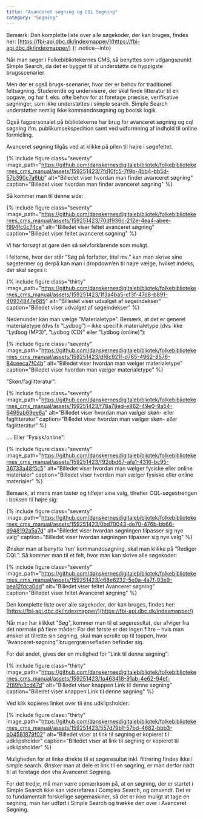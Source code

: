 ```yaml
---
title: "Avanceret søgning og CQL Søgning"
category: "Søgning"
---
```


Bemærk: Den komplette liste over alle søgekoder, der kan bruges, findes her: [https://fbi-api.dbc.dk/indexmapper/](https://fbi-api.dbc.dk/indexmapper/)
{: .notice--info}

Når man søger i Folkebibliotekernes CMS, så benyttes som udgangspunkt Simple Search, da det er bygget til at understøtte de hyppigste brugsscenarier.

Men der er også brugs-scenarier, hvor der er behov for traditionel feltsøgning. Studerende og undervisere, der skal finde litteratur til en opgave, og har f. eks. ofte behov for at foretage præcise, verifikative søgninger, som ikke understøttes i simple search. Simple Search understøtter nemlig ikke kommandosøgning og boolsk logik.

Også fagpersonalet på bibliotekerne har brug for avanceret søgning og cql søgning ifm. publikumsekspedition samt ved udformning af indhold til online formidling.

Avanceret søgning tilgås ved at klikke på pilen til højre i søgefeltet: 

{% include figure class="seventy" image_path="https://github.com/danskernesdigitalebibliotek/folkebibliotekernes_cms_manual/assets/159251423/7fd10fc5-7f9b-4bb4-bb5d-57b390c7a6bb" alt="Billedet viser hvordan man finder avanceret søgning" caption="Billedet viser hvordan man finder avanceret søgning" %}

Så kommer man til denne side:

{% include figure class="seventy" image_path="https://github.com/danskernesdigitalebibliotek/folkebibliotekernes_cms_manual/assets/159251423/70df936c-212e-4ea4-abee-f994fc0c74ce" alt="Billedet viser feltet avanceret søgning" caption="Billedet viser feltet avanceret søgning" %}

Vi har forsøgt at gøre den så selvforklarende som muligt.

I felterne, hvor der står ”Søg på forfatter, titel mv.” kan man skrive sine søgetermer og derpå kan man i dropdown’en til højre vælge, hvilket indeks, der skal søges i:

{% include figure class="thirty" image_path="https://github.com/danskernesdigitalebibliotek/folkebibliotekernes_cms_manual/assets/159251423/1f3a4ba5-cf3f-47d8-b891-40934847e685" alt="Billedet viser udvalget af søgeindekser" caption="Billedet viser udvalget af søgeindekser" %}

Nedenunder kan man vælge ”Materialetype”. Bemærk, at det er generel materialetype (dvs fx ”Lydbog”) – ikke specifik materialetype (dvs ikke ”Lydbog (MP3)”, ”Lydbog (CD)” eller ”Lydbog (online)”):

{% include figure class="seventy" image_path="https://github.com/danskernesdigitalebibliotek/folkebibliotekernes_cms_manual/assets/159251423/df6c921f-d785-4962-8576-84ceeca7f04b" alt="Billedet viser hvordan man vælger materialetype" caption="Billedet viser hvordan man vælger materialetype" %}

”Skøn/faglitteratur”:

{% include figure class="seventy" image_path="https://github.com/danskernesdigitalebibliotek/folkebibliotekernes_cms_manual/assets/159251423/f78a78ed-e962-49e0-9a54-6499ab69ee6a" alt="Billedet viser hvordan man vælger skøn- eller faglitteratur" caption="Billedet viser hvordan man vælger skøn- eller faglitteratur" %}

…. Eller ”Fysisk/online”:

{% include figure class="seventy" image_path="https://github.com/danskernesdigitalebibliotek/folkebibliotekernes_cms_manual/assets/159251423/f92dbd67-afa1-4316-bc95-36733a48f5c5" alt="Billedet viser hvordan man vælger fysiske eller online materialer" caption="Billedet viser hvordan man vælger fysiske eller online materialer" %}

Bemærk, at mens man taster og tilføjer sine valg, tilretter CQL-søgestrengen i boksen til højre sig:

{% include figure class="seventy" image_path="https://github.com/danskernesdigitalebibliotek/folkebibliotekernes_cms_manual/assets/159251423/0bd70043-de70-476b-bb66-d948192a5a7d" alt="Billedet viser hvordan søgningen tilpasser sig nye valg" caption="Billedet viser hvordan søgningen tilpasser sig nye valg" %}

Ønsker man at benytte ’ren’ kommandosøgning, skal man klikke på ”Rediger CQL”.
Så kommer man til et felt, hvor man kan skrive alle søgekoder:

{% include figure class="seventy" image_path="https://github.com/danskernesdigitalebibliotek/folkebibliotekernes_cms_manual/assets/159251423/c68e6232-5e0a-4a7f-93e9-bea12fdca0dd" alt="Billedet viser feltet Avanceret søgning" caption="Billedet viser feltet Avanceret søgning" %}

Den komplette liste over alle søgekoder, der kan bruges, findes her: [https://fbi-api.dbc.dk/indexmapper/](https://fbi-api.dbc.dk/indexmapper/)

Når man har klikket ”Søg”, kommer man til et søgeresultat, der afviger fra det normale på flere måder:
For det første er der ingen filtre – hvis man ønsker at tilrette sin søgning, skal man scrolle op til toppen, hvor ”Avanceret-søgning” brugergrænsefladen befinder sig.

For det andet, gives der en mulighed for ”Link til denne søgning”:

{% include figure class="thirty" image_path="https://github.com/danskernesdigitalebibliotek/folkebibliotekernes_cms_manual/assets/159251423/1a463418-91ab-4e62-94ef-2f89fe3cd47d" alt="Billedet viser knappen Link til denne søgning" caption="Billedet viser knappen Link til denne søgning" %}

Ved klik kopieres linket over til éns udklipsholder:

{% include figure class="thirty" image_path="https://github.com/danskernesdigitalebibliotek/folkebibliotekernes_cms_manual/assets/159251423/557d79b1-57bd-4682-bbb3-b04581879f02" alt="Billedet viser at link til søgning er kopieret til udklipsholder" caption="Billedet viser at link til søgning er kopieret til udklipsholder" %}

Muligheden for at linke direkte til et søgeresultat inkl. filtrering findes ikke i simple search. Ønsker man at dele et link til en søgning, er man derfor nødt til at foretage den vha Avanceret Søgning.

For det tredje, må man være opmærksom på, at en søgning, der er startet i Simple Search ikke kan videreføres i Complex Search, og omvendt. Det er to fundamentalt forskellige søgemaskiner, så det er ikke muligt at tage en søgning, man har udført i Simple Search og trække den over i Avanceret Søgning.

